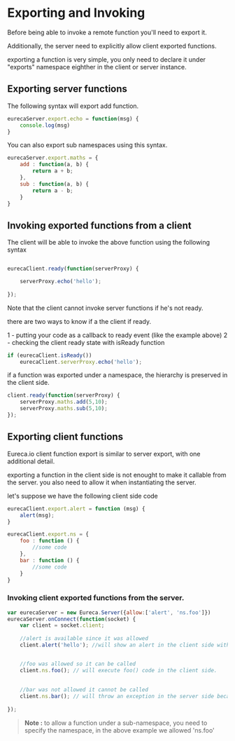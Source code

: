 Exporting and Invoking
=====================

Before being able to invoke a remote function you'll need to export it.

Additionally, the server need to explicitly allow client exported functions.

exporting a function is very simple, you only need to declare it under "exports" namespace eighther in the client or server instance.


## Exporting server functions

The following syntax will export add function.

```javascript
eurecaServer.export.echo = function(msg) {
	console.log(msg)
}
```

You can also export sub namespaces using this syntax.

```javascript
eurecaServer.export.maths = {
	add : function(a, b) {
		return a + b;
	},
	sub : function(a, b) {
		return a - b;
	}
}
```



## Invoking exported functions from a client

The client will be able to invoke the above function using the following syntax

```javascript

eurecaClient.ready(function(serverProxy) {

	serverProxy.echo('hello');
	
});

```
Note that the client cannot invoke server functions if he's not ready.

there are two ways to know if a the client if ready.

 1 - putting your code as a callback to ready event (like the example above)
 2 - checking the client ready state with isReady function
 
```javascript
if (eurecaClient.isReady())
	eurecaClient.serverProxy.echo('hello');

```


if a function was exported under a namespace, the hierarchy is preserved in the client side.


```javascript
client.ready(function(serverProxy) {
	serverProxy.maths.add(5,10);
	serverProxy.maths.sub(5,10);
});

```



## Exporting client functions

Eureca.io client function export is similar to server export, with one additional detail.

exporting a function in the client side is not enought to make it callable from the server.
you also need to allow it when instantiating the server.

let's suppose we have the following client side code


```javascript
eurecaClient.export.alert = function (msg) {
	alert(msg);
}

eurecaClient.export.ns = { 
	foo : function () {
		//some code
	},
	bar : function () {
		//some code
	}
}
```


### Invoking client exported functions from the server.


```javascript
var eurecaServer = new Eureca.Server({allow:['alert', 'ns.foo']})
eurecaServer.onConnect(function(socket) {
	var client = socket.client;
	
	//alert is available since it was allowed
	client.alert('hello'); //will show an alert in the client side with 'hello' message


	//foo was allowed so it can be called
	client.ns.foo(); // will execute foo() code in the client side.
	
	
	//bar was not allowed it cannot be called
	client.ns.bar(); // will throw an exception in the server side because the server was not allowed to call this function
	
});

```

> **Note :** to allow a function under a sub-namespace, you need to specify the namespace, in the above example we allowed 'ns.foo'



















